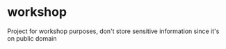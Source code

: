 # workshop
Project for workshop purposes, don't store sensitive information since it's on public domain

